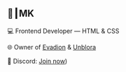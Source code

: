 ## 👑┃MK

💻 Frontend Developer — HTML & CSS

🌐 Owner of [Evadion](https://evadion.org) & [Unblora](https://unblora.pages.dev)

💬 Discord: [Join now](https://discord.com/invite/4wPbQNm8F5))
